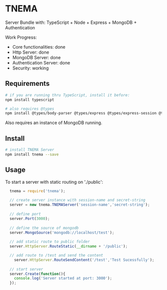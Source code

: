 # TNEMA

Server Bundle with: TypeScript + Node + Express + MongoDB + Authentication

Work Progress:

 - Core functionalities: done
 - Http Server: done
 - MongoDB Server: done
 - Authentication Server: done
 - Security: working

## Requirements

``` bash
# if you are running thru TypeScript, install it before:
npm install typescript

# also requires @types
npm install @types/body-parser @types/express @types/express-session @types/mongoose
```

Also requires an instance of MongoDB running.

## Install

``` bash
# install TNEMA Server
npm install tnema --save
```

## Usage

To start a server with static routing on './public':

```js
  tnema = require('tnema');
  
  // create server instance with session-name and secret-string
  server = new tnema.TNEMAServer('session-name','secret-string');
  
  // define port
  server.Port(3000);
  
  // define the source of mongodb
  server.MongoSource('mongodb://localhost/test');
  
  // add static route to public folder
  server.HttpServer.RouteStatic(__dirname + '/public');

  // add route to /test and send the content
    server.HttpServer.RouteSendContent('/test','Test Sucessfully');
  
  // start server
  server.Create(function(){
    console.log('Server started at port: 3000');
  });
```
